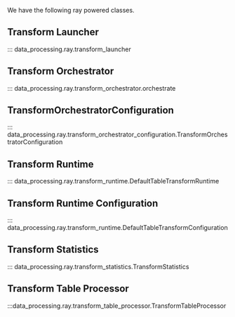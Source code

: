 We have the following ray powered classes.

## Transform Launcher
::: data_processing.ray.transform_launcher


## Transform Orchestrator
::: data_processing.ray.transform_orchestrator.orchestrate

## TransformOrchestratorConfiguration

::: data_processing.ray.transform_orchestrator_configuration.TransformOrchestratorConfiguration


## Transform Runtime
::: data_processing.ray.transform_runtime.DefaultTableTransformRuntime

## Transform Runtime Configuration
::: data_processing.ray.transform_runtime.DefaultTableTransformConfiguration

## Transform Statistics

::: data_processing.ray.transform_statistics.TransformStatistics


## Transform Table Processor

:::data_processing.ray.transform_table_processor.TransformTableProcessor